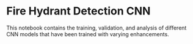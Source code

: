 # Fire Hydrant Detection CNN

This notebook contains the training, validation, and analysis of different CNN models that have been trained with varying enhancements.

